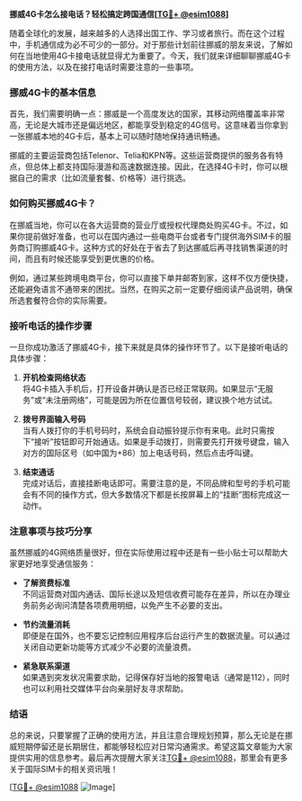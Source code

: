 **挪威4G卡怎么接电话？轻松搞定跨国通信[[TG💪+ @esim1088](https://t.me/s/esim1088)]**

随着全球化的发展，越来越多的人选择出国工作、学习或者旅行。而在这个过程中，手机通信成为必不可少的一部分。对于那些计划前往挪威的朋友来说，了解如何在当地使用4G卡接电话就显得尤为重要了。今天，我们就来详细聊聊挪威4G卡的使用方法，以及在接打电话时需要注意的一些事项。

### 挪威4G卡的基本信息

首先，我们需要明确一点：挪威是一个高度发达的国家，其移动网络覆盖率非常高，无论是大城市还是偏远地区，都能享受到稳定的4G信号。这意味着当你拿到一张挪威本地的4G卡后，基本上可以随时随地保持通讯畅通。

挪威的主要运营商包括Telenor、Telia和KPN等。这些运营商提供的服务各有特点，但总体上都支持国际漫游和高速数据连接。因此，在选择4G卡时，你可以根据自己的需求（比如流量套餐、价格等）进行挑选。

### 如何购买挪威4G卡？

在挪威当地，你可以在各大运营商的营业厅或授权代理商处购买4G卡。不过，如果你提前做好准备，也可以在国内通过一些电商平台或者专门提供海外SIM卡的服务商订购挪威4G卡。这种方式的好处在于省去了到达挪威后再寻找销售渠道的时间，而且有时候还能享受到更优惠的价格。

例如，通过某些跨境电商平台，你可以直接下单并邮寄到家，这样不仅方便快捷，还能避免语言不通带来的困扰。当然，在购买之前一定要仔细阅读产品说明，确保所选套餐符合你的实际需要。

### 接听电话的操作步骤

一旦你成功激活了挪威4G卡，接下来就是具体的操作环节了。以下是接听电话的具体步骤：

1. **开机检查网络状态**  
   将4G卡插入手机后，打开设备并确认是否已经正常联网。如果显示“无服务”或“未注册网络”，可能是因为所在位置信号较弱，建议换个地方试试。

2. **拨号界面输入号码**  
   当有人拨打你的手机号码时，系统会自动振铃提示你有来电。此时只需按下“接听”按钮即可开始通话。如果是手动拨打，则需要先打开拨号键盘，输入对方的国际区号（如中国为+86）加上电话号码，然后点击呼叫键。

3. **结束通话**  
   完成对话后，直接挂断电话即可。需要注意的是，不同品牌和型号的手机可能会有不同的操作方式，但大多数情况下都是长按屏幕上的“挂断”图标完成这一动作。

### 注意事项与技巧分享

虽然挪威的4G网络质量很好，但在实际使用过程中还是有一些小贴士可以帮助大家更好地享受通信服务：

- **了解资费标准**  
  不同运营商对国内通话、国际长途以及短信收费可能存在差异，所以在办理业务前务必询问清楚各项费用明细，以免产生不必要的支出。

- **节约流量消耗**  
  即便是在国外，也不要忘记控制应用程序后台运行产生的数据流量。可以通过关闭自动更新功能等方式减少不必要的流量浪费。

- **紧急联系渠道**  
  如果遇到突发状况需要求助，记得保存好当地的报警电话（通常是112），同时也可以利用社交媒体平台向亲朋好友寻求帮助。

### 结语

总的来说，只要掌握了正确的使用方法，并且注意合理规划预算，那么无论是在挪威短期停留还是长期居住，都能够轻松应对日常沟通需求。希望这篇文章能为大家提供实用的信息参考。最后再次提醒大家关注[TG💪+ @esim1088](https://t.me/s/esim1088)，那里会有更多关于国际SIM卡的相关资讯哦！

[[TG💪+ @esim1088](https://t.me/s/esim1088) ![Image](https://i.postimg.cc/4NQfJmqS/Snipaste-2025-05-13-00-14-12.png)]